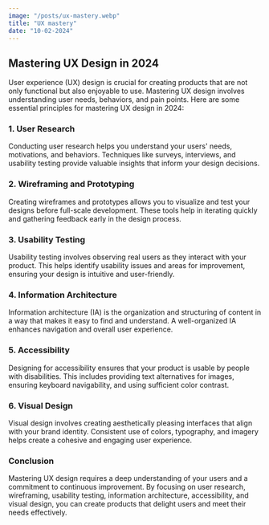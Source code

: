 ```yaml
---
image: "/posts/ux-mastery.webp"
title: "UX mastery"
date: "10-02-2024"
---
```


## Mastering UX Design in 2024

User experience (UX) design is crucial for creating products that are not only functional but also enjoyable to use. Mastering UX design involves understanding user needs, behaviors, and pain points. Here are some essential principles for mastering UX design in 2024:

### 1. **User Research**

Conducting user research helps you understand your users' needs, motivations, and behaviors. Techniques like surveys, interviews, and usability testing provide valuable insights that inform your design decisions.

### 2. **Wireframing and Prototyping**

Creating wireframes and prototypes allows you to visualize and test your designs before full-scale development. These tools help in iterating quickly and gathering feedback early in the design process.

### 3. **Usability Testing**

Usability testing involves observing real users as they interact with your product. This helps identify usability issues and areas for improvement, ensuring your design is intuitive and user-friendly.

### 4. **Information Architecture**

Information architecture (IA) is the organization and structuring of content in a way that makes it easy to find and understand. A well-organized IA enhances navigation and overall user experience.

### 5. **Accessibility**

Designing for accessibility ensures that your product is usable by people with disabilities. This includes providing text alternatives for images, ensuring keyboard navigability, and using sufficient color contrast.

### 6. **Visual Design**

Visual design involves creating aesthetically pleasing interfaces that align with your brand identity. Consistent use of colors, typography, and imagery helps create a cohesive and engaging user experience.

### Conclusion

Mastering UX design requires a deep understanding of your users and a commitment to continuous improvement. By focusing on user research, wireframing, usability testing, information architecture, accessibility, and visual design, you can create products that delight users and meet their needs effectively.
